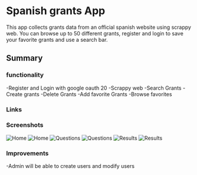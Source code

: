 # Spanish grants App
This app collects grants data from an official spanish website using scrappy web. You can browse up to 50 different grants, register and login to save your favorite grants and use a search bar. 
## Summary
### functionality
-Register and Login with google oauth 20
-Scrappy web
-Search Grants
-Create grants
-Delete Grants
-Add favorite Grants
-Browse favorites

### Links
### Screenshots
![Home](Screenshots/home-mobile)
![Home](Screenshots/home-tablet)
![Questions](Screenshots/question-mobile)
![Questions](Screenshots/question-tablet)
![Results](Screenshots/result-mobile)
![Results](Screenshots/result-tablet)
### Improvements
-Admin will be able to create users and modify users
